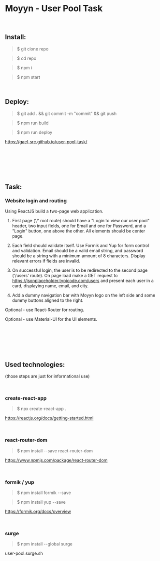 # Moyyn - User Pool Task

</br>

## Install:

> \$ git clone repo

> \$ cd repo

> \$ npm i

> \$ npm start

</br>

## Deploy:

> \$ git add . && git commit -m "commit" && git push

> \$ npm run build

> \$ npm run deploy

https://gael-src.github.io/user-pool-task/

</br>
</br>
</br>
</br>
</br>

## Task:

### Website login and routing

Using ReactJS build a two-page web application.

1. First page ('/' root route) should have a "Login to view our user pool" header, two input fields, one for Email and one for Password, and a "Login" button, one above the other. All elements should be center page.

2. Each field should validate itself. Use Formik and Yup for form control and validation. Email should be a valid email string, and password should be a string with a minimum amount of 8 characters. Display relevant errors if fields are invalid.

3. On successful login, the user is to be redirected to the second page ('/users' route). On page load make a GET request to https://jsonplaceholder.typicode.com/users and present each user in a card, displaying name, email, and city.

4. Add a dummy navigation bar with Moyyn logo on the left side and some dummy buttons aligned to the right.

Optional - use React-Router for routing.

Optional - use Material-UI for the UI elements.

</br>
</br>
</br>
</br>
</br>

## Used technologies:

(those steps are just for informational use)

</br>

### create-react-app

> \$ npx create-react-app .

https://reactjs.org/docs/getting-started.html

</br>

### react-router-dom

> \$ npm install --save react-router-dom

https://www.npmjs.com/package/react-router-dom

</br>

### formik / yup

> \$ npm install formik --save

> \$ npm install yup --save

https://formik.org/docs/overview

</br>

### surge

> \$ npm install --global surge

user-pool.surge.sh
